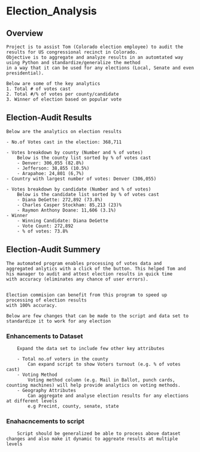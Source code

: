 # Election_Analysis

## Overview

	Project is to assist Tom (Colorado election employee) to audit the results for US congressional recinct in Colorado. 
	Objective is to aggregate and analyze results in an automtated way using Python and standardize/generalize the method 
	in a way that it can be used for any elections (Local, Senate and even presidential).

	Below are some of the key analytics
	1. Total # of votes cast
	2. Total #/% of votes per county/candidate
	3. Winner of election based on popular vote

## Election-Audit Results

	Below are the analytics on election results
	
	- No.of Votes cast in the election: 368,711
	
	- Votes breakdown by county (Number and % of votes)
		Below is the county list sorted by % of votes cast
		- Denver: 306,055 (82.8%)
		- Jefferson: 38,855 (10.5%)
		- Arapahoe: 24,801 (6,7%)
	- Country with largest number of votes: Denver (306,055)
	
	- Votes breakdown by candidate (Number and % of votes)
		Below is the candidate list sorted by % of votes cast
		- Diana DeGette: 272,892 (73.8%)
		- Charles Casper Stockham: 85,213 (23)% 
		- Raymon Anthony Doane: 11,606 (3.1%)
	- Winner 
		- Winning Candidate: Diana DeGette
		- Vote Count: 272,892
		- % of votes: 73.8%

## Election-Audit Summery

	The automated program enables processing of votes data and 
	aggregated anlytics with a click of the button.	This helped Tom and 
	his manager to audit and attest election results in quick time 
	with accuracy (eliminates any chance of user errors).

	
	Election commision can benefit from this program to speed up processing of election results
	with 100% accuracy. 

	Below are few changes that can be made to the script and data set to standardize it to work for any election
	
### Enhancements to Dataset 
	
		Expand the data set to include few other key attributes
		
		- Total no.of voters in the county 
			Can expand script to show Voters turnout (e.g. % of votes cast)
		- Voting Method
			Voting method column (e.g. Mail in Ballot, punch cards, counting machines) will help provide analytics on voting methods. 
		- Geography Attributes
			Can aggregate and analyse election results for any elections at different levels
			e.g Precint, county, senate, state 
		
### Enahacncements to script

		Script should be generalized be able to process above dataset changes and also make it dynamic to aggreate results at multiple levels
			













